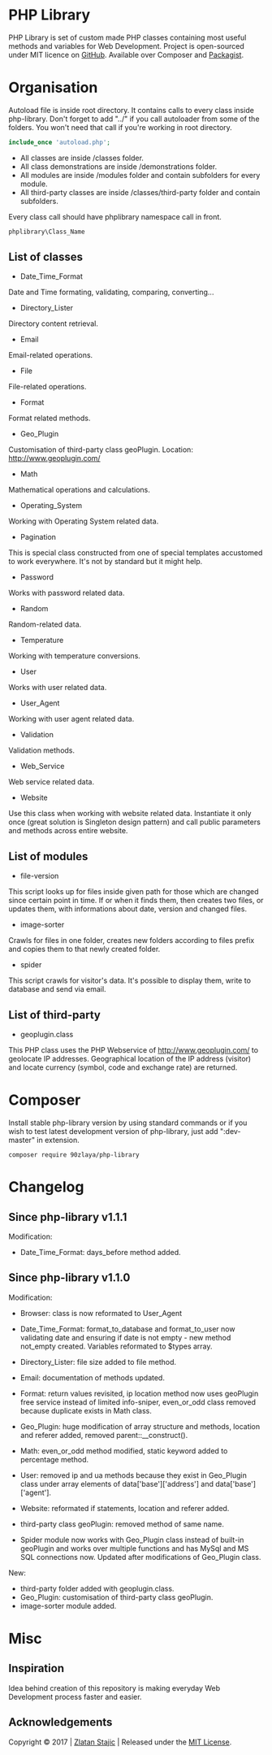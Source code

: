 PHP Library
=======

PHP Library is set of custom made PHP classes containing most useful methods and variables for Web Development.
Project is open-sourced under MIT licence on [GitHub]. Available over Composer and [Packagist].

Organisation
=======

Autoload file is inside root directory. It contains calls to every class inside php-library. Don't forget to add "../" if you call autoloader from some of the folders. You won't need that call if you're working in root directory.

``` php
include_once 'autoload.php';
```

* All classes are inside /classes folder.
* All class demonstrations are inside /demonstrations folder.
* All modules are inside /modules folder and contain subfolders for every module.
* All third-party classes are inside /classes/third-party folder and contain subfolders.

Every class call should have phplibrary namespace call in front.

``` php
phplibrary\Class_Name
``` 

List of classes
----------------

* Date_Time_Format

Date and Time formating, validating, comparing, converting...

* Directory_Lister

Directory content retrieval.

* Email

Email-related operations.

* File

File-related operations.

* Format

Format related methods.

* Geo_Plugin

Customisation of third-party class geoPlugin. Location: http://www.geoplugin.com/

* Math

Mathematical operations and calculations.

* Operating_System

Working with Operating System related data.

* Pagination

This is special class constructed from one of special templates accustomed to work everywhere. It's not by standard but it might help.

* Password

Works with password related data.

* Random

Random-related data.

* Temperature

Working with temperature conversions.

* User

Works with user related data.

* User_Agent

Working with user agent related data.

* Validation

Validation methods.

* Web_Service

Web service related data.

* Website

Use this class when working with website related data.
Instantiate it only once (great solution is Singleton design pattern) and call public parameters and methods across entire website.

List of modules
----------------

* file-version

This script looks up for files inside given path for those which are changed since certain point in time.
If or when it finds them, then creates two files, or updates them, with informations about date, version and changed files.

* image-sorter

Crawls for files in one folder, creates new folders according to files prefix and copies them to that newly created folder.

* spider 

This script crawls for visitor's data. It's possible to display them, write to database and send via email.

List of third-party
----------------

* geoplugin.class

This PHP class uses the PHP Webservice of http://www.geoplugin.com/ to geolocate IP addresses. Geographical location of the IP address (visitor) and locate currency (symbol, code and exchange rate) are returned.

Composer
=======

Install stable php-library version by using standard commands or if you wish to test latest development version of php-library, just add ":dev-master" in extension.

```
composer require 90zlaya/php-library
```

Changelog
=======

Since php-library v1.1.1
----------------

Modification:

* Date_Time_Format: days_before method added.

Since php-library v1.1.0
----------------

Modification:

* Browser: class is now reformated to User_Agent
* Date_Time_Format: format_to_database and format_to_user now validating date and ensuring if date is not empty - new method not_empty created. Variables reformated to $types array.
* Directory_Lister: file size added to file method.
* Email: documentation of methods updated.
* Format: return values revisited, ip location method now uses geoPlugin free service instead of limited info-sniper, even_or_odd class removed because duplicate exists in Math class.
* Geo_Plugin: huge modification of array structure and methods, location and referer added, removed parent::__construct().
* Math: even_or_odd method modified, static keyword added to percentage method.
* User: removed ip and ua methods because they exist in Geo_Plugin class under array elements of data['base']['address'] and data['base']['agent'].
* Website: reformated if statements, location and referer added.

* third-party class geoPlugin: removed method of same name.

* Spider module now works with Geo_Plugin class instead of built-in geoPlugin and works over multiple functions and has MySql and MS SQL connections now. Updated after modifications of Geo_Plugin class.

New:

* third-party folder added with geoplugin.class.
* Geo_Plugin: customisation of third-party class geoPlugin.
* image-sorter module added.

Misc
=======

Inspiration
----------------

Idea behind creation of this repository is making everyday Web Development process faster and easier. 

Acknowledgements
----------------

Copyright © 2017 | [Zlatan Stajic] | Released under the [MIT License].

[Zlatan Stajic]: https://www.zlatanstajic.com/
[GitHub]: https://github.com/90zlaya/php-library
[Packagist]: https://packagist.org/packages/90zlaya/php-library
[MIT License]: http://www.opensource.org/licenses/mit-license.php